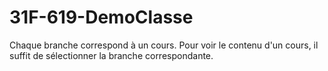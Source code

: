 # 31F-619-DemoClasse

Chaque branche correspond à un cours. Pour voir le contenu d'un cours, il suffit de sélectionner la branche correspondante.
